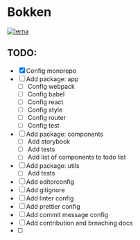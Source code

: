 # Bokken
[![lerna](https://img.shields.io/badge/maintained%20with-lerna-cc00ff.svg)](https://lerna.js.org/)


## TODO: 
- [x] Config monorepo
- [ ] Add package: app
  * [ ] Config webpack
  * [ ] Config babel
  * [ ] Config react
  * [ ] Config style
  * [ ] Config router
  * [ ] Config test
- [ ] Add package: components
  * [ ] Add storybook
  * [ ] Add tests
  * [ ] Add list of components to todo list
- [ ] Add package: utils
  * [ ] Add tests
- [ ] Add editorconfig
- [ ] Add gitignore
- [ ] Add linter config
- [ ] Add prettier config
- [ ] Add commit message config
- [ ] Add contribution and brnaching docs
- [ ] 
